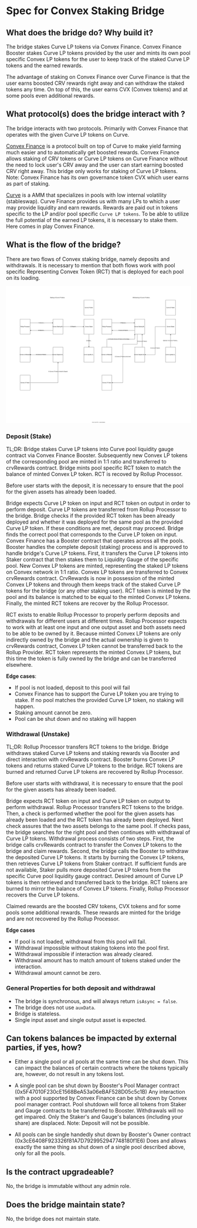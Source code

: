 # Spec for Convex Staking Bridge

## What does the bridge do? Why build it?

The bridge stakes Curve LP tokens via Convex Finance. Convex Finance Booster stakes Curve LP tokens provided by the user and mints its own pool specific Convex LP tokens for the user to keep track of the staked Curve LP tokens and the earned rewards.

The advantage of staking on Convex Finance over Curve Finance is that the user earns boosted CRV rewards right away and can withdraw the staked tokens any time. On top of this, the user earns CVX (Convex tokens) and at some pools even additional rewards.

## What protocol(s) does the bridge interact with ?

The bridge interacts with two protocols. Primarily with Convex Finance that operates with the given Curve LP tokens on Curve.

[Convex Finance](https://www.convexfinance.com/) is a protocol built on top of Curve to make yield farming much easier and to automatically get boosted rewards. Convex Finance allows staking of CRV tokens or Curve LP tokens on Curve Finance without the need to lock user's CRV away and the user can start earning boosted CRV right away. This bridge only works for staking of Curve LP tokens.
Note: Convex Finance has its own governance token CVX which user earns as part of staking.

[Curve](https://curve.fi/) is a AMM that specializes in pools with low internal volatility (stableswap). Curve Finance provides us with many LPs to which a user may provide liquidity and earn rewards. Rewards are paid out in tokens specific to the LP and/or pool specific `Curve LP tokens`. To be able to utilize the full potential of the earned LP tokens, it is necessary to stake them. Here comes in play Convex Finance.

## What is the flow of the bridge?

There are two flows of Convex staking bridge, namely deposits and withdrawals. It is necessary to mention that both flows work with pool specific Representing Convex Token (RCT) that is deployed for each pool on its loading.

![Token flow diagram](./ConvexStakingBridge.svg)

### Deposit (Stake)

TL;DR: Bridge stakes Curve LP tokens into Curve pool liquidity gauge contract via Convex Finance Booster. Subsequently new Convex LP tokens of the corresponding pool are minted in 1:1 ratio and transferred to crvRewards contract. Bridge mints pool specific RCT token to match the balance of minted Convex LP token. RCT is recoved by Rollup Processor.

Before user starts with the deposit, it is necessary to ensure that the pool for the given assets has already been loaded.

Bridge expects Curve LP token on input and RCT token on output in order to perform deposit. Curve LP tokens are transferred from Rollup Processor to the bridge. Bridge checks if the provided RCT token has been already deployed and whether it was deployed for the same pool as the provided Curve LP token. If these conditions are met, deposit may proceed. Bridge finds the correct pool that corresponds to the Curve LP token on input. Convex Finance has a Booster contract that operates across all the pools. Booster handles the complete deposit (staking) process and is approved to handle bridge's Curve LP tokens. First, it transfers the Curve LP tokens into Staker contract that then stakes them to Liquidity Gauge of the specific pool. New Convex LP tokens are minted, representing the staked LP tokens on Convex network in 1:1 ratio. Convex LP tokens are transferred to Convex crvRewards contract. CrvRewards is now in possession of the minted Convex LP tokens and through them keeps track of the staked Curve LP tokens for the bridge (or any other staking user). RCT token is minted by the pool and its balance is matched to be equal to the minted Convex LP tokens. Finally, the minted RCT tokens are recover by the Rollup Processor.

RCT exists to enable Rollup Processor to properly perform deposits and withdrawals for different users at different times. Rollup Processor expects to work with at least one input and one output asset and both assets need to be able to be owned by it. Because minted Convex LP tokens are only indirectly owned by the bridge and the actual ownership is given to crvRewards contract, Convex LP token cannot be transferred back to the Rollup Provider. RCT token represents the minted Convex LP tokens, but this time the token is fully owned by the bridge and can be transferred elsewhere.

**Edge cases**:

- If pool is not loaded, deposit to this pool will fail
- Convex Finance has to support the Curve LP token you are trying to stake. If no pool matches the provided Curve LP token, no staking will happen.
- Staking amount cannot be zero.
- Pool can be shut down and no staking will happen

### Withdrawal (Unstake)

TL;DR: Rollup Processor transfers RCT tokens to the bridge. Bridge withdraws staked Curve LP tokens and staking rewards via Booster and direct interaction with crvRewards contract. Booster burns Convex LP tokens and returns staked Curve LP tokens to the bridge. RCT tokens are burned and returned Curve LP tokens are recovered by Rollup Processor.

Before user starts with withdrawal, it is necessary to ensure that the pool for the given assets has already been loaded.

Bridge expects RCT token on input and Curve LP token on output to perform withdrawal. Rollup Processor transfers RCT tokens to the bridge. Then, a check is performed whether the pool for the given assets has already been loaded and the RCT token has already been deployed. Next check assures that the two assets belongs to the same pool. If checks pass, the bridge searches for the right pool and then continues with withdrawal of Curve LP tokens. Withdrawal process consists of two steps. First, the bridge calls crvRewards contract to transfer the Convex LP tokens to the bridge and claim rewards. Second, the bridge calls the Booster to withdraw the deposited Curve LP tokens. It starts by burning the Convex LP tokens, then retrieves Curve LP tokens from Staker contract. If sufficient funds are not available, Staker pulls more deposited Curve LP tokens from the specific Curve pool liquidity gauge contract. Desired amount of Curve LP tokens is then retrieved and transferred back to the bridge. RCT tokens are burned to mirror the balance of Convex LP tokens. Finally, Rollup Processor recovers the Curve LP tokens.

Claimed rewards are the boosted CRV tokens, CVX tokens and for some pools some additional rewards. These rewards are minted for the bridge and are not recovered by the Rollup Processor.

**Edge cases**

- If pool is not loaded, withdrawal from this pool will fail.
- Withdrawal impossible without staking tokens into the pool first.
- Withdrawal impossible if interaction was already cleared.
- Withdrawal amount has to match amount of tokens staked under the interaction.
- Withdrawal amount cannot be zero.

### General Properties for both deposit and withdrawal

- The bridge is synchronous, and will always return `isAsync = false`.
- The bridge does not use `auxData`.
- Bridge is stateless.
- Single input asset and single output asset is expected.

## Can tokens balances be impacted by external parties, if yes, how?

- Either a single pool or all pools at the same time can be shut down. This can impact the balances of certain contracts where the tokens typically are, however, do not result in any tokens lost.

- A single pool can be shut down by Booster's Pool Manager contract (0x5F47010F230cE1568BeA53a06eBAF528D05c5c1B)
  Any interaction with a pool supported by Convex Finance can be shut down by Convex pool manager contract.
  Pool shutdown will force all tokens from Staker and Gauge contracts to be transferred to Booster. Withdrawals will no get impaired.
  Only the Staker's and Gauge's balances (including your share) are displaced.
  Note: Deposit will not be possible.

- All pools can be single handedly shut down by Booster's Owner contract (0x3cE6408F923326f81A7D7929952947748180f1E6)
  Does and allows exactly the same thing as shut down of a single pool described above, only for all the pools.

## Is the contract upgradeable?

No, the bridge is immutable without any admin role.

## Does the bridge maintain state?

No, the bridge does not maintain state.
